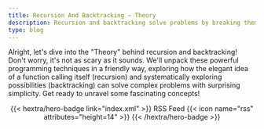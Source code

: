 ```yaml
---
title: Recursion And Backtracking – Theory
description: Recursion and backtracking solve problems by breaking them into smaller, self-similar subproblems, exploring possibilities until a solution is found or all paths are exhausted.
type: blog
---
```


Alright, let's dive into the "Theory" behind recursion and backtracking!  Don't worry, it's not as scary as it sounds.  We'll unpack these powerful programming techniques in a friendly way, exploring how the elegant idea of a function calling itself (recursion) and systematically exploring possibilities (backtracking) can solve complex problems with surprising simplicity.  Get ready to unravel some fascinating concepts!

<div style="text-align: center; margin-top: 1em;">
{{< hextra/hero-badge link="index.xml" >}}
  <span>RSS Feed</span>
  {{< icon name="rss" attributes="height=14" >}}
{{< /hextra/hero-badge >}}
</div>
